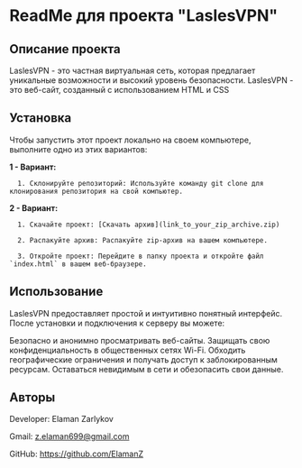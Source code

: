 # ReadMe для проекта "LaslesVPN"

## Описание проекта

LaslesVPN - это частная виртуальная сеть, которая
предлагает уникальные возможности и высокий уровень безопасности.
LaslesVPN - это веб-сайт, созданный с использованием HTML и CSS

## Установка

Чтобы запустить этот проект локально на своем компьютере, выполните одно из этих вариантов:

**1 - Вариант:**

      1. Склонируйте репозиторий: Используйте команду git clone для клонирования репозитория на свой компьютер.

**2 - Вариант:**

      1. Скачайте проект: [Скачать архив](link_to_your_zip_archive.zip)
      
      2. Распакуйте архив: Распакуйте zip-архив на вашем компьютере.
      
      3. Откройте проект: Перейдите в папку проекта и откройте файл `index.html` в вашем веб-браузере.
      

## Использование

LaslesVPN предоставляет простой и интуитивно понятный интерфейс. После установки и подключения к серверу вы можете:

Безопасно и анонимно просматривать веб-сайты.
Защищать свою конфиденциальность в общественных сетях Wi-Fi.
Обходить географические ограничения и получать доступ к заблокированным ресурсам.
Оставаться невидимым в сети и обезопасить свои данные.


## Авторы

   Developer: Elaman Zarlykov
   
   Gmail: z.elaman699@gmail.com
   
   GitHub: https://github.com/ElamanZ
